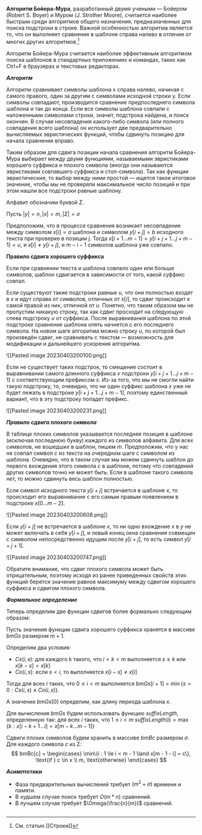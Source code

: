 **Алгоритм Бойера-Мура**, разработанный двумя учеными — Бойером (Robert S. Boyer) и Муром (J. Strother Moore), считается наиболее быстрым среди алгоритмов общего назначения, предназначенных для поиска подстроки в строке. Важной особенностью алгоритма является то, что он выполняет сравнения в шаблоне справа налево в отличие от многих других алгоритмов.[^1] 

Алгоритм Бойера-Мура считается наиболее эффективным алгоритмом поиска шаблонов в стандартных приложениях и командах, таких как Ctrl+F в браузерах и текстовых редакторах. 


***Алгоритм***

Алгоритм сравнивает символы шаблона x справа налево, начиная с самого правого, один за другим с символами исходной строки y. Если символы совпадают, производится сравнение предпоследнего символа шаблона и так до конца. Если все символы шаблона совпали с наложенными символами строки, значит, подстрока найдена, и поиск окончен. В случае несовпадения какого-либо символа (или полного совпадения всего шаблона) он использует две предварительно вычисляемых эвристических функций, чтобы сдвинуть позицию для начала сравнения вправо. 

Таким образом для сдвига позиции начала сравнения алгоритм Бойера-Мура выбирает между двумя функциями, называемыми эвристиками хорошего суффикса и плохого символа (иногда они называются эвристиками совпавшего суффикса и стоп-символа). Так как функции эвристические, то выбор между ними простой — ищется такое итоговое значение, чтобы мы не проверяли максимальное число позиций и при этом нашли все подстроки равные шаблону.

Алфавит обозначим буквой $\Sigma$.

Пусть $|y| = n, |x| = m, |\Sigma| = \sigma$ 

Предположим, что в процессе сравнения возникает несовпадение между символом $x[i] = a$ шаблона и символом $y[i + j] = b$ исходного текста при проверке в позиции j. Тогда $x[i + 1 ... m - 1] = y[i + j + 1 ... j + m - 1] = u$, и $x[i] \ne y[i + j]$, и $m - i - 1$ символов шаблона уже совпало. 


**Правило сдвига хорошего суффикса**

Если при сравнении текста и шаблона совпало один или больше символов, шаблон сдвигается в зависимости от того, какой суффикс совпал.

Если существуют такие подстроки равные $u$, что они полностью входят в $x$ и идут справа от символов, отличных от $x[i]$, то сдвиг происходит к самой правой из них, отличной от $u$. Понятно, что таким образом мы не пропустим никакую строку, так как сдвиг просходит на следующую слева подстроку $u$ от суффикса. После выравнивания шаблона по этой подстроке сравнение шаблона опять начнется с его последнего символа. На новом шаге алгоритма можно строку $u$, по которой был произведён cдвиг, не сравнивать с текстом — возможность для модификации и дальнейшего ускорения алгоритма. 

![[Pasted image 20230403200100.png]]

Если не существует таких подстрок, то смещение состоит в выравнивании самого длинного суффикса $v$ подстроки $y[i + j + 1 ... j + m - 1]$ с соответствующим префиксом $x$. Из-за того, что мы не смогли найти такую подстроку, то, очевидно, что ни один суффикс шаблона $x$ уже не будет лежать в подстроке $y[i + j + 1 ... j + m - 1]$, поэтому единственный вариант, что в эту подстроку попадет префикс. 

![[Pasted image 20230403200231.png]]


***Правило сдвига плохого символа***

В таблице плохих символов указывается последняя позиция в шаблоне (исключая последнюю букву) каждого из символов алфавита. Для всех символов, не вошедших в шаблон, пишем $m$. Предположим, что у нас не совпал символ $c$ из текста на очередном шаге с символом из шаблона. Очевидно, что в таком случае мы можем сдвинуть шаблон до первого вхождения этого символа $c$ в шаблоне, потому что совпадений других символов точно не может быть. Если в шаблоне такого символа нет, то можно сдвинуть весь шаблон полностью.

Если символ исходного текста $y[i + j]$ встречается в шаблоне $x$, то происходит его выравнивание с его самым правым появлением в подстроке $x[0 ... m - 2]$.

![[Pasted image 20230403200608.png]]

Если $y[i + j]$ не встречается в шаблоне $x$, то ни одно вхождение $x$ в $y$ не может включать в себя $y[i + j]$, и левый конец окна сравнения совмещен с символом непосредственно идущим после $y[i + j]$, то есть символ $y[i + j + 1]$.

![[Pasted image 20230403200747.png]]

Обратите внимание, что сдвиг плохого символа может быть отрицательным, поэтому исходя из ранее приведенных свойств этих функций берется значение равное максимуму между сдвигом хорошего суффикса и сдвигом плохого символа.


***Формальное определение***

Теперь определим две функции сдвигов более формально следующим образом:

Пусть значения функции сдвига хорошего суффикса хранятся в массиве $bmGs$ размером $m + 1$.

Определим два условия:
- $Cs(i, s)$: для каждого k такого, что $i < k < m$ выполняется $s \ge k$ или $x[k - s] = x[k]$ 
- $Co(i, s)$: если $s < i$, то выполняется $x[i - s] \ne x[i]$ 

Тогда для всех $i$ таких, что $0 \le i < m$ выполняется $bmGs[i + 1] = \min\{s > 0: Cs(i, s) \land Co(i, s)\}$. 

А значение $bmGs[0]$ определим, как длину периода шаблона $x$. 

Для вычисления $bmGs$ будем использовать функцию $suffixLength$, определенную так: для всех $i$ таких, что $1 \le i < m$ $suffixLength(i) = \max\{k: x[i - k + 1 ... i] = x[m - k ... m - 1]\}$ 

Сдвиги плохих символов будем хранить в массиве $bmBc$ размером $\sigma$. Для каждого символа $c$ из $\Sigma$: $$ bmBc[c] =
  \begin{cases}
\min\{i : 1 \le i < m - 1 \land x[m - 1 - i] = c\}, \text{if } c \in x \\
m, \text{otherwise}
  \end{cases}
$$

***Асимптотики***

- Фаза предварительных вычислений требует $(m^{2} + \sigma)$ времени и памяти.
- В худшем случае поиск требует $O(m * n)$ сравнений.
- В лучшем случае требует $\Omega(\frac{n}{m})$ сравнений. 

```C

```

[^1]: См. статью [[Строки]]